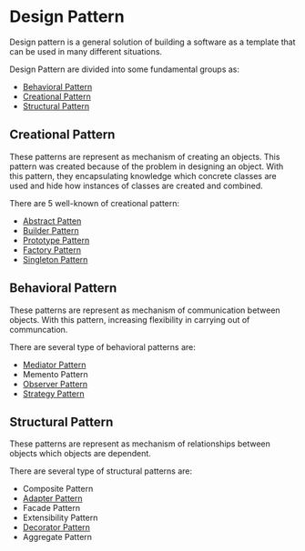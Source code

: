 # Design Pattern
Design pattern is a general solution of building a software as a template that can be used in many different situations.

Design Pattern are divided into some fundamental groups as:
 - [Behavioral Pattern](https://github.com/wliam06/design-patterns/tree/master/Behavioral%20Pattern)
 - [Creational Pattern](https://github.com/wliam06/design-patterns/tree/master/Creational%20Pattern)
 - [Structural Pattern](https://github.com/wliam06/design-patterns/tree/master/Structural%20Pattern)

## Creational Pattern
These patterns are represent as mechanism of creating an objects. This pattern was created because of the problem in designing an object. With this pattern, they encapsulating knowledge which concrete classes are used and hide how instances of classes are created and combined.

There are 5 well-known of creational pattern:
 - [Abstract Patten](https://github.com/wliam06/design-patterns/tree/master/Creational%20Pattern/AbstractPattern)
 - [Builder Pattern](https://github.com/wliam06/design-patterns/tree/master/Creational%20Pattern/BuilderPattern)
 - [Prototype Pattern](https://github.com/wliam06/design-patterns/tree/master/Creational%20Pattern/PrototypePattern)  
 - [Factory Pattern](https://github.com/wliam06/design-patterns/tree/master/Creational%20Pattern/FactoryPattern)
 - [Singleton Pattern](https://github.com/wliam06/design-patterns/tree/master/Creational%20Pattern/SingletonPattern)

## Behavioral Pattern
These patterns are represent as mechanism of communication between objects. With this pattern, increasing flexibility in carrying out of communcation.

There are several type of behavioral patterns are:
 - [Mediator Pattern](https://github.com/wliam06/design-patterns/tree/master/Behavioral%20Pattern/MediatorPattern)
 - Memento Pattern
 - [Observer Pattern](https://github.com/wliam06/design-patterns/tree/master/Behavioral%20Pattern/ObserverPattern)
 - [Strategy Pattern](https://github.com/wliam06/design-patterns/tree/master/Behavioral%20Pattern/StrategyPattern)


## Structural Pattern
These patterns are represent as mechanism of relationships between objects which objects are dependent. 

There are several type of structural patterns are:
 - Composite Pattern
 - [Adapter Pattern](https://github.com/wliam06/design-patterns/tree/master/Structural%20Pattern/AdapterPattern)
 - Facade Pattern
 - Extensibility Pattern
 - [Decorator Pattern](https://github.com/wliam06/design-patterns/tree/master/Structural%20Pattern/DecoratorPattern)
 - Aggregate Pattern
